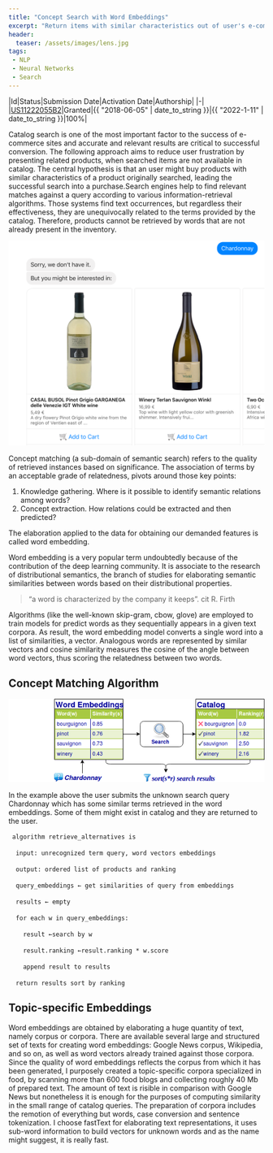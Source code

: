 ```yaml
---
title: "Concept Search with Word Embeddings"
excerpt: "Return items with similar characteristics out of user's e-commerce search, though the searched product is not known in the merchant's catalog."
header:
  teaser: /assets/images/lens.jpg
tags:
 - NLP
 - Neural Networks
 - Search
---
```

|Id|Status|Submission Date|Activation Date|Authorship|
|-|
|[US11222055B2](https://patents.google.com/patent/US11222055B2)|Granted|{{ "2018-06-05" | date_to_string }}|{{ "2022-1-11" | date_to_string }}|100%|

Catalog search is one of the most important factor to the success of e-commerce sites and accurate and relevant results are critical to successful conversion.
The following approach aims to reduce user frustration by presenting related products, when searched items are not available in catalog. The central hypothesis is that an user might buy products with similar characteristics of a product originally searched, leading the successful search into a purchase.Search engines help to find relevant matches against a query according to various information-retrieval algorithms. Those systems find text occurrences, but regardless their effectiveness, they are unequivocally related to the terms provided by the catalog. Therefore, products cannot be retrieved by words that are not already present in the inventory.

![](/assets/images/semantic-search-wines.png)

Concept matching (a sub-domain of semantic search) refers to the quality of retrieved instances based on significance. The association of terms by an acceptable grade of relatedness, pivots around those key points:

1. Knowledge gathering. Where is it possible to identify semantic relations among words?
2. Concept extraction. How relations could be extracted and then predicted?

The elaboration applied to the data for obtaining our demanded features is called word embedding.

Word embedding is a very popular term undoubtedly because of the contribution of the deep learning community. It is associate to the research of distributional semantics, the branch of studies for elaborating semantic similarities between words based on their distributional properties.

>    “a word is characterized by the company it keeps”. cit R. Firth

Algorithms (like the well-known skip-gram, cbow, glove) are employed to train models for predict words as they sequentially appears in a given text corpora. As result, the word embedding model converts a single word into a list of similarities, a vector. Analogous words are represented by similar vectors and cosine similarity measures the cosine of the angle between word vectors, thus scoring the relatedness between two words.

## Concept Matching Algorithm

![](/assets/images/algo-concept-search.png)

In the example above the user submits the unknown search query Chardonnay which has some similar terms retrieved in the word embeddings. Some of them might exist in catalog and they are returned to the user.

```
 algorithm retrieve_alternatives is

  input: unrecognized term query, word vectors embeddings

  output: ordered list of products and ranking

  query_embeddings ← get similarities of query from embeddings

  results ← empty

  for each w in query_embeddings:

    result ←search by w

    result.ranking ←result.ranking * w.score

    append result to results

  return results sort by ranking
```

## Topic-specific Embeddings

Word embeddings are obtained by elaborating a huge quantity of text, namely corpus or corpora. There are available several large and structured set of texts for creating word embeddings: Google News corpus, Wikipedia, and so on, as well as word vectors already trained against those corpora. Since the quality of word embeddings reflects the corpus from which it has been generated, I purposely created a topic-specific corpora specialized in food, by scanning more than 600 food blogs and collecting roughly 40 Mb of prepared text. The amount of text is risible in comparison with Google News but nonetheless it is enough for the purposes of computing similarity in the small range of catalog queries. The preparation of corpora includes the remotion of everything but words, case conversion and sentence tokenization. I choose fastText for elaborating text representations, it uses sub-word information to build vectors for unknown words and as the name might suggest, it is really fast.

